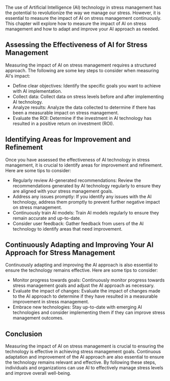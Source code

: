 
The use of Artificial Intelligence (AI) technology in stress management has the potential to revolutionize the way we manage our stress. However, it is essential to measure the impact of AI on stress management continuously. This chapter will explore how to measure the impact of AI on stress management and how to adapt and improve your AI approach as needed.

Assessing the Effectiveness of AI for Stress Management
-------------------------------------------------------

Measuring the impact of AI on stress management requires a structured approach. The following are some key steps to consider when measuring AI's impact:

* Define clear objectives: Identify the specific goals you want to achieve with AI implementation.
* Collect data: Collect data on stress levels before and after implementing AI technology.
* Analyze results: Analyze the data collected to determine if there has been a measurable impact on stress management.
* Evaluate the ROI: Determine if the investment in AI technology has resulted in a positive return on investment (ROI).

Identifying Areas for Improvement and Refinement
------------------------------------------------

Once you have assessed the effectiveness of AI technology in stress management, it is crucial to identify areas for improvement and refinement. Here are some tips to consider:

* Regularly review AI-generated recommendations: Review the recommendations generated by AI technology regularly to ensure they are aligned with your stress management goals.
* Address any issues promptly: If you identify any issues with the AI technology, address them promptly to prevent further negative impact on stress management.
* Continuously train AI models: Train AI models regularly to ensure they remain accurate and up-to-date.
* Consider user feedback: Gather feedback from users of the AI technology to identify areas that need improvement.

Continuously Adapting and Improving Your AI Approach for Stress Management
--------------------------------------------------------------------------

Continuously adapting and improving the AI approach is also essential to ensure the technology remains effective. Here are some tips to consider:

* Monitor progress towards goals: Continuously monitor progress towards stress management goals and adjust the AI approach as necessary.
* Evaluate the impact of changes: Evaluate the impact of changes made to the AI approach to determine if they have resulted in a measurable improvement in stress management.
* Embrace new technologies: Stay up-to-date with emerging AI technologies and consider implementing them if they can improve stress management outcomes.

Conclusion
----------

Measuring the impact of AI on stress management is crucial to ensuring the technology is effective in achieving stress management goals. Continuous adaptation and improvement of the AI approach are also essential to ensure the technology remains relevant and effective. By following these steps, individuals and organizations can use AI to effectively manage stress levels and improve overall well-being.
